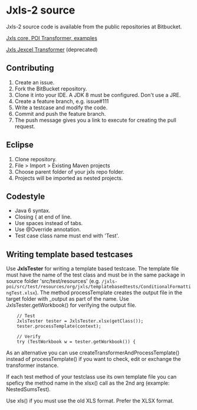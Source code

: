 Jxls-2 source
=============

Jxls-2 source code is available from the public repositories at Bitbucket.

[Jxls core, POI Transformer, examples](https://bitbucket.org/leonate/jxls)

[Jxls Jexcel Transformer](https://bitbucket.org/leonate/jxls-jexcel) (deprecated)

Contributing
------------

1. Create an issue.
2. Fork the BitBucket repository.
3. Clone it into your IDE. A JDK 8 must be configured. Don't use a JRE.
4. Create a feature branch, e.g. issue#111
5. Write a testcase and modify the code.
6. Commit and push the feature branch.
7. The push message gives you a link to execute for creating the pull request.

Eclipse
-------

1. Clone repository.
2. File > Import > Existing Maven projects
3. Choose parent folder of your jxls repo folder.
4. Projects will be imported as nested projects.

Codestyle
---------

- Java 6 syntax.
- Closing { at end of line.
- Use spaces instead of tabs.
- Use @Override annotation.
- Test case class name must end with 'Test'.

Writing template based testcases
--------------------------------

Use **JxlsTester** for writing a template based testcase. The template file must have the name of the test class and must be in the same package
in source folder 'src/test/resources'
(e.g. `/jxls-poi/src/test/resources/org/jxls/templatebasedtests/ConditionalFormattingTest.xlsx`).
The method processTemplate creates the output file in the target folder with _output as part of the name.
Use JxlsTester.getWorkbook() for verifying the output file.

        // Test
        JxlsTester tester = JxlsTester.xlsx(getClass());
        tester.processTemplate(context);
        
        // Verify
        try (TestWorkbook w = tester.getWorkbook()) {

As an alternative you can use createTransformerAndProcessTemplate() instead of processTemplate() if you want to check, edit or exchange
the transformer instance.

If each test method of your testclass use its own template file you can speficy the method name in the xlsx() call as the 2nd arg (example: NestedSumsTest).

Use xls() if you must use the old XLS format. Prefer the XLSX format.
